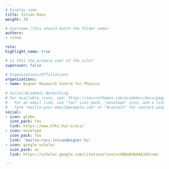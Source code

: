 ```yaml
---
# Display name
title: Istvan Ranz
weight: 39

# Username (this should match the folder name)
authors:
- rinne

role: 
highlight_name: true

# Is this the primary user of the site?
superuser: false

# Organizations/Affiliations
organizations:
- name: Wigner Research Centre for Physics
  
# Social/Academic Networking
# For available icons, see: https://sourcethemes.com/academic/docs/page-builder/#icons
#   For an email link, use "fas" icon pack, "envelope" icon, and a link in the
#   form "mailto:your-email@example.com" or "#contact" for contact widget.
social:
- icon: globe
  icon_pack: fas
  link: https://www.kfki.hu/~iracz/
- icon: envelope
  icon_pack: fas
  link: 'mailto:racz.istvan@wigner.hu'
- icon: google-scholar
  icon_pack: ai
  link: https://scholar.google.com/citations?user=cG0DwE4AAAAJ&hl=en

---
```

